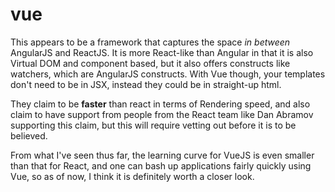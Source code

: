 # vue
This appears to be a framework that captures the space *in between* AngularJS and ReactJS. It is more React-like than Angular in that it is also Virtual DOM and component based, but it also offers constructs like watchers, which are AngularJS constructs. With Vue though, your templates don't need to be in JSX, instead they could be in straight-up html. 

They claim to be **faster** than react in terms of Rendering speed, and also claim to have support from people from the React team like Dan Abramov supporting this claim, but this will require vetting out before it is to be believed. 

From what I've seen thus far, the learning curve for VueJS is even smaller than that for React, and one can bash up applications fairly quickly using Vue, so as of now, I think it is definitely worth a closer look.

